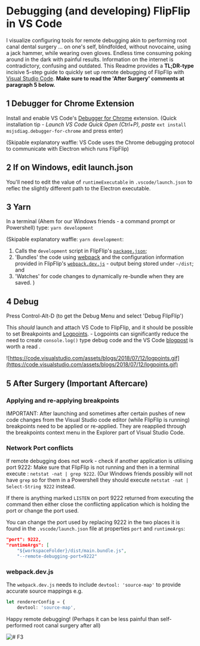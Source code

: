 # Debugging (and developing) FlipFlip in VS Code

I visualize configuring tools for remote debugging akin to performing root canal dental surgery ... on one's self, blindfolded, without novocaine, using a jack hammer, while wearing oven gloves. Endless time consuming poking around in the dark with painful results. Information on the internet is contradictory, confusing and outdated. This Readme provides a **TL;DR-type** incisive 5-step guide to quickly set up remote debugging of FlipFlip with [Visual Studio Code](https://code.visualstudio.com/).  **Make sure to read the 'After Surgery' comments at paragraph 5 below.**

## 1 Debugger for Chrome Extension

Install and enable VS Code's [Debugger for Chrome](https://marketplace.visualstudio.com/items?itemName=msjsdiag.debugger-for-chrome) extension.
(Quick installation tip - *Launch VS Code Quick Open (Ctrl+P), paste*
`ext install msjsdiag.debugger-for-chrome` and press enter)

(Skipable explanatory waffle: VS Code uses the Chrome debugging protocol to communicate with Electron which runs FlipFlip)

## 2 If on Windows, edit launch.json

You'll need to edit the value of `runtimeExecutable` in `.vscode/launch.json` to reflec the slightly different path to the Electron executable.

## 3 Yarn

In a terminal (Ahem for our Windows friends - a command prompt or Powershell) type: `yarn development`

   (Skipable explanatory waffle: `yarn development`:

   1. Calls the `development` script in FlipFlip's [`package.json`](https://github.com/ififfy/flipflip/blob/master/package.json);
   1. 'Bundles' the code using [webpack](https://webpack.js.org/) and the configuration information provided in FlipFlip's [`webpack.dev.js`](https://github.com/ififfy/flipflip/blob/master/webpack.dev.js) - output being stored under `~/dist`; and
   1. 'Watches' for code changes to dynamically re-bundle when they are saved. )

## 4 Debug

Press Control-Alt-D (to get the Debug Menu and select 'Debug FlipFlip')

   This *should* launch and attach VS Code to FlipFlip, and it should be possible to set Breakpoints and [Logpoints](https://code.visualstudio.com/blogs/2018/07/12/introducing-logpoints-and-auto-attach#_introducing-logpoints). - Logpoints can significantly reduce the need to create `console.log()` type debug code and the VS Code [blogpost](https://code.visualstudio.com/blogs/2018/07/12/introducing-logpoints-and-auto-attach#_introducing-logpoints) is worth a read .

![https://code.visualstudio.com/assets/blogs/2018/07/12/logpoints.gif](https://code.visualstudio.com/assets/blogs/2018/07/12/logpoints.gif)

## 5 After Surgery (Important Aftercare)

### Applying and re-applying breakpoints

IMPORTANT: After launching and sometimes after certain pushes of new code changes from the Visual Studio code editor (while FlipFlip is running) breakpoints need to be applied or re-applied.
They are reapplied through the breakpoints context menu in the Explorer part of Visual Studio Code.

### Network Port conflicts

If remote debugging does not work - check if another application is utilising port 9222: Make sure that FlipFlip is not running and then in a terminal execute : `netstat -nat | grep 9222`. (Our Windows friends possibly will not have `grep` so for them in a Powershell they should execute `netstat -nat | Select-String 9222` instead.

If there is anything marked `LISTEN` on port 9222 returned from executing the command then either close the conflicting application which is holding the port or change the port used.

You can change the port used by replacing 9222 in the two places it is found in the `.vscode/launch.json` file at properties `port` and `runtimeArgs`:

```json
"port": 9222,
"runtimeArgs": [
    "${workspaceFolder}/dist/main.bundle.js",
    "--remote-debugging-port=9222"
```

### webpack.dev.js

The `webpack.dev.js` needs to include `devtool: 'source-map'` to provide accurate source mappings e.g.

```typescript
let rendererConfig = {
    devtool: 'source-map',
```

Happy remote debugging! (Perhaps it can be less painful than self-performed root canal surgery after all)

![# F3](https://avatars3.githubusercontent.com/u/46749380?s=460&v=4)